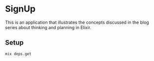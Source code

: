 # SignUp

This is an application that illustrates the concepts discussed in the blog series about thinking and planning in Elixir.

## Setup

`mix deps.get`


